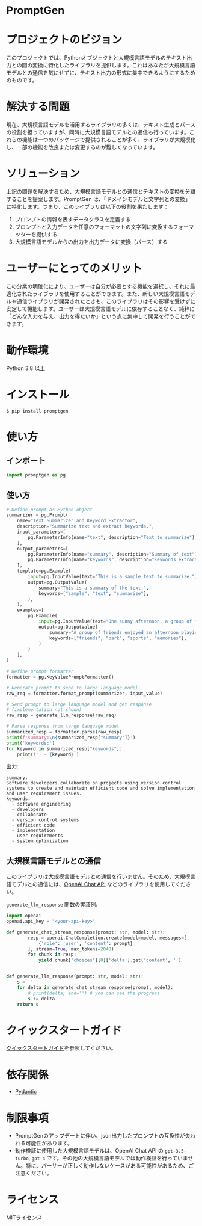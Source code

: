 # PromptGen

# プロジェクトのビジョン
このプロジェクトでは、Pythonオブジェクトと大規模言語モデルのテキスト出力との間の変換に特化したライブラリを提供します。これはあなたが大規模言語モデルとの通信を気にせずに、テキスト出力の形式に集中できるようにするためのものです。

# 解決する問題
現在、大規模言語モデルを活用するライブラリの多くは、テキスト生成とパースの役割を担っていますが、同時に大規模言語モデルとの通信も行っています。これらの機能は一つのパッケージで提供されることが多く、ライブラリが大規模化し、一部の機能を改良または変更するのが難しくなっています。

# ソリューション
上記の問題を解決するため、大規模言語モデルとの通信とテキストの変換を分離することを提案します。PromptGen は、「ドメインモデルと文字列との変換」に特化します。つまり、このライブラリは以下の役割を果たします：

1. プロンプトの情報を表すデータクラスを定義する
1. プロンプトと入力データを任意のフォーマットの文字列に変換するフォーマッターを提供する
1. 大規模言語モデルからの出力を出力データに変換（パース）する

# ユーザーにとってのメリット
この分業の明確化により、ユーザーは自分が必要とする機能を選択し、それに最適化されたライブラリを使用することができます。また、新しい大規模言語モデルや通信ライブラリが開発されたときも、このライブラリはその影響を受けずに安定して機能します。ユーザーは大規模言語モデルに依存することなく、純粋に「どんな入力を与え、出力を得たいか」という点に集中して開発を行うことができます。

# 動作環境

Python 3.8 以上

# インストール
```console
$ pip install promptgen
```

# 使い方

## インポート

```python
import promptgen as pg
```

## 使い方

```python
# Define prompt as Python object
summarizer = pg.Prompt(
    name="Text Summarizer and Keyword Extractor",
    description="Summarize text and extract keywords.",
    input_parameters=[
        pg.ParameterInfo(name="text", description="Text to summarize"),
    ],
    output_parameters=[
        pg.ParameterInfo(name="summary", description="Summary of text"),
        pg.ParameterInfo(name="keywords", description="Keywords extracted from text"),
    ],
    template=pg.Example(
        input=pg.InputValue(text="This is a sample text to summarize."),
        output=pg.OutputValue(
            summary="This is a summary of the text.",
            keywords=["sample", "text", "summarize"],
        ),
    ),
    examples=[
        pg.Example(
            input=pg.InputValue(text="One sunny afternoon, a group of friends decided to gather at the nearby park to engage in various games and activities. They played soccer, badminton, and basketball, laughing and enjoying each other's company while creating unforgettable memories together."),
            output=pg.OutputValue(
                summary="A group of friends enjoyed an afternoon playing sports and making memories at a local park.",
                keywords=["friends", "park", "sports", "memories"],
            )
        )
    ],
)

# Define prompt formatter
formatter = pg.KeyValuePromptFormatter()

# Generate prompt to send to large language model
raw_req = formatter.format_prompt(summarizer, input_value)

# Send prompt to large language model and get response
# (implementation not shown)
raw_resp = generate_llm_response(raw_req)

# Parse response from large language model
summarized_resp = formatter.parse(raw_resp)
print(f'summary:\n{summarized_resp["summary"]}')
print('keywords:')
for keyword in summarized_resp["keywords"]:
    print(f'  - {keyword}')
```

出力:

```console
summary:
Software developers collaborate on projects using version control systems to create and maintain efficient code and solve implementation and user requirement issues.
keywords:
  - software engineering
  - developers
  - collaborate
  - version control systems
  - efficient code
  - implementation
  - user requirements
  - system optimization
```

## 大規模言語モデルとの通信

このライブラリは大規模言語モデルとの通信を行いません。そのため、大規模言語モデルとの通信には、[OpenAI Chat API](https://platform.openai.com/docs/api-reference/chat/create) などのライブラリを使用してください。

`generate_llm_response` 関数の実装例:

```python
import openai
openai.api_key = "<your-api-key>"

def generate_chat_stream_response(prompt: str, model: str):
        resp = openai.ChatCompletion.create(model=model, messages=[
            {'role': 'user', 'content': prompt}
        ], stream=True, max_tokens=2048)
        for chunk in resp:
            yield chunk['choices'][0]['delta'].get('content', '')


def generate_llm_response(prompt: str, model: str):
    s = ''
    for delta in generate_chat_stream_response(prompt, model):
        # print(delta, end='') # you can see the progress
        s += delta
    return s
```


# クイックスタートガイド

[クイックスタートガイド](quickstart.md)を参照してください。

# 依存関係

- [Pydantic](https://docs.pydantic.dev/latest/)

# 制限事項

- PromptGenのアップデートに伴い、json出力したプロンプトの互換性が失われる可能性があります。
- 動作検証に使用した大規模言語モデルは、OpenAI Chat API の `gpt-3.5-turbo`, `gpt-4` です。その他の大規模言語モデルでは動作検証を行っていません。特に、パーサーが正しく動作しないケースがある可能性があるため、ご注意ください。

# ライセンス

MITライセンス
